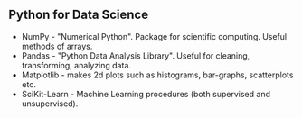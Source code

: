 ## Python for Data Science

- NumPy - "Numerical Python". Package for scientific computing. Useful methods of arrays.
- Pandas - "Python Data Analysis Library". Useful for cleaning, transforming, analyzing data.
- Matplotlib - makes 2d plots such as histograms, bar-graphs, scatterplots etc.
- SciKit-Learn - Machine Learning procedures (both supervised and unsupervised).

